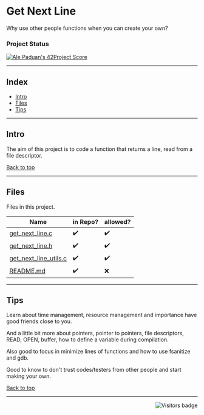 # Get Next Line
Why use other people functions when you can create your own?

### Project Status

[![Ale Paduan's 42Project Score](https://badge42.herokuapp.com/api/project/apaduan-/get_next_line)](https://projects.intra.42.fr/42cursus-libft/apaduan-)

--------------------
<a id='indice'></a>
## Index
- [Intro](#intro)
- [Files](#files)
- [Tips](#tips)

--------------------

<a id='intro'></a>
## Intro
The aim of this project is to code a function that returns a line, read from a file descriptor. 

[Back to top](#indice)

--------------------

<a id='intro'></a>
## Files
Files in this project.

| Name | in Repo? | allowed? |
| --- | --- | --- |
| [get_next_line.c](https://github.com/oskadoskaposka/gnl/blob/4c33ff76e8c8990ee8264e4a7fa9d707b5617da2/get_next_line.c) | ✔️ | ✔️ |
| [get_next_line.h]() | ✔️ | ✔️ |
| [get_next_line_utils.c]() |  ✔️ | ✔️ |
| [README.md]() | ✔️ | ❌ |

<!-- ✔️ -->
<!-- ❌ -->
<!-- [Mensagem a ser exibida](arquivo/caminho link) -->
--------------------

<a id='tips'></a>
## Tips
Learn about time management, resource management and importance have good friends close to you.

And a little bit more about pointers, pointer to pointers, file descriptors, READ, OPEN, buffer, how to define a variable during compilation.

Also good to focus in minimize lines of functions and how to use fsanitize and gdb. 

Good to know to don't trust codes/testers from other people and start making your own. 

[Back to top](#indice)

--------------------

<img align="right" src="https://komarev.com/ghpvc/?username=oskadoskaposka&color=lightgrey&style=flat&label=visitors" alt="Visitors badge" />

<!-- Badge do Projeto => https://github.com/JaeSeoKim/badge42 -->

<!-- 
links para guardar

https://www.ti-enxame.com/pt/c/qual-e-diferenca-entre-char-const-e-const-char/957524743/ 
https://stackoverflow.com/questions/1789594/how-do-i-write-the-cd-command-in-a-makefile
-->